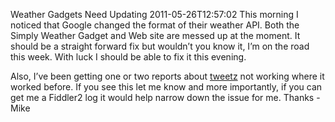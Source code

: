 Weather Gadgets Need Updating
2011-05-26T12:57:02
This morning I noticed that Google changed the format of their weather API. Both the Simply Weather Gadget and Web site are messed up at the moment. It should be a straight forward fix but wouldn’t you know it, I’m on the road this week. With luck I should be able to fix it this evening.

Also, I’ve been getting one or two reports about [tweetz](/tweetz) not working where it worked before. If you see this let me know and more importantly, if you can get me a Fiddler2 log it would help narrow down the issue for me. Thanks - Mike
